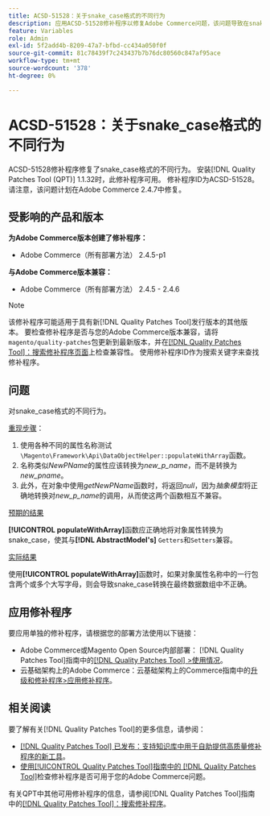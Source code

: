 ```yaml
---
title: ACSD-51528：关于snake_case格式的不同行为
description: 应用ACSD-51528修补程序以修复Adobe Commerce问题，该问题导致在snake_case格式方面有不同的行为。
feature: Variables
role: Admin
exl-id: 5f2add4b-8209-47a7-bfbd-cc434a050f0f
source-git-commit: 81c78439f7c243437b7b76dc80560c847af95ace
workflow-type: tm+mt
source-wordcount: '378'
ht-degree: 0%

---
```


# ACSD-51528：关于snake_case格式的不同行为

ACSD-51528修补程序修复了snake_case格式的不同行为。 安装[!DNL Quality Patches Tool (QPT)] 1.1.32时，此修补程序可用。 修补程序ID为ACSD-51528。 请注意，该问题计划在Adobe Commerce 2.4.7中修复。

## 受影响的产品和版本

**为Adobe Commerce版本创建了修补程序：**

* Adobe Commerce（所有部署方法） 2.4.5-p1

**与Adobe Commerce版本兼容：**

* Adobe Commerce（所有部署方法） 2.4.5 - 2.4.6

>[!NOTE]
>
>该修补程序可能适用于具有新[!DNL Quality Patches Tool]发行版本的其他版本。 要检查修补程序是否与您的Adobe Commerce版本兼容，请将`magento/quality-patches`包更新到最新版本，并在[[!DNL Quality Patches Tool]：搜索修补程序页面](https://experienceleague.adobe.com/tools/commerce-quality-patches/index.html)上检查兼容性。 使用修补程序ID作为搜索关键字来查找修补程序。

## 问题

对snake_case格式的不同行为。

<u>重现步骤</u>：

1. 使用各种不同的属性名称测试`\Magento\Framework\Api\DataObjectHelper::populateWithArray`函数。
1. 名称类似&#x200B;*NewPName*&#x200B;的属性应该转换为&#x200B;*new_p_name*，而不是转换为&#x200B;*new_pname*。
1. 此外，在对象中使用&#x200B;*getNewPName*&#x200B;函数时，将返回&#x200B;*null*，因为&#x200B;*抽象模型*&#x200B;将正确地转换对&#x200B;*new_p_name*&#x200B;的调用，从而使这两个函数相互不兼容。

<u>预期的结果</u>

**[!UICONTROL populateWithArray]**&#x200B;函数应正确地将对象属性转换为snake_case，使其与&#x200B;**[!DNL AbstractModel's]** `Getters`和`Setters`兼容。

<u>实际结果</u>

使用&#x200B;**[!UICONTROL populateWithArray]**&#x200B;函数时，如果对象属性名称中的一行包含两个或多个大写字母，则会导致snake_case转换在最终数据数组中不正确。

## 应用修补程序

要应用单独的修补程序，请根据您的部署方法使用以下链接：

* Adobe Commerce或Magento Open Source内部部署： [!DNL Quality Patches Tool]指南中的[[!DNL Quality Patches Tool] >使用情况](/help/tools/quality-patches-tool/usage.md)。
* 云基础架构上的Adobe Commerce：云基础架构上的Commerce指南中的[升级和修补程序>应用修补程序](https://experienceleague.adobe.com/docs/commerce-cloud-service/user-guide/develop/upgrade/apply-patches.html)。

## 相关阅读

要了解有关[!DNL Quality Patches Tool]的更多信息，请参阅：

* [[!DNL Quality Patches Tool] 已发布：支持知识库中用于自助提供高质量修补程序的新工具](https://experienceleague.adobe.com/en/docs/commerce-knowledge-base/kb/announcements/commerce-announcements/magento-quality-patches-released-new-tool-to-self-serve-quality-patches)。
* [使用[!UICONTROL Quality Patches Tool]指南中的 [!DNL Quality Patches Tool]](/help/tools/quality-patches-tool/patches-available-in-qpt/check-patch-for-magento-issue-with-magento-quality-patches.md)检查修补程序是否可用于您的Adobe Commerce问题。


有关QPT中其他可用修补程序的信息，请参阅[!DNL Quality Patches Tool]指南中的[[!DNL Quality Patches Tool]：搜索修补程序](https://experienceleague.adobe.com/tools/commerce-quality-patches/index.html)。
